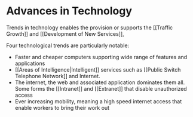 # Advances in Technology
Trends in technology enables the provision or supports the [[Traffic Growth]] and [[Development of New Services]],

Four technological trends are particularly notable:
- Faster and cheaper computers supporting wide range of features and applications
- [[Areas of Intelligence|Intelligent]] services such as [[Public Switch Telephone Network]] and Internet. 
- The internet, the web and associated application dominates them all. Some forms the [[Intranet]] and [[Extranet]] that disable unauthorized access
- Ever increasing mobility, meaning a high speed internet access that enable workers to bring their work out